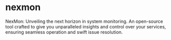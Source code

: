 # nexmon
NexMon: Unveiling the next horizon in system monitoring. An open-source tool crafted to give you unparalleled insights and control over your services, ensuring seamless operation and swift issue resolution.
